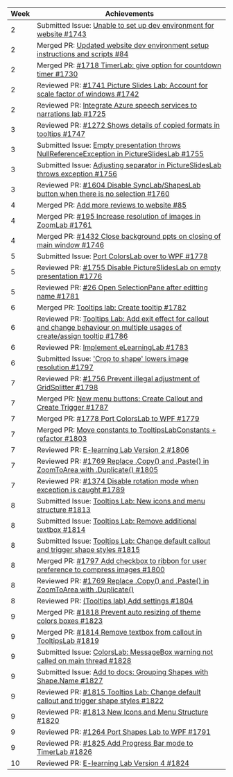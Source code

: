Week | Achievements
---- | ------------
2 | Submitted Issue: [Unable to set up dev environment for website #1743](https://github.com/PowerPointLabs/PowerPointLabs/issues/1743)
2 | Merged PR: [Updated website dev environment setup instructions and scripts #84](https://github.com/PowerPointLabs/PowerPointLabs-Website/pull/84)
2 | Merged PR: [#1718 TimerLab: give option for countdown timer #1730](https://github.com/PowerPointLabs/PowerPointLabs/pull/1730)
2 | Reviewed PR: [#1741 Picture Slides Lab: Account for scale factor of windows #1742](https://github.com/PowerPointLabs/PowerPointLabs/pull/1742)
2 | Reviewed PR: [Integrate Azure speech services to narrations lab #1725](https://github.com/PowerPointLabs/PowerPointLabs/pull/1725)
3 | Reviewed PR: [#1272 Shows details of copied formats in tooltips #1747](https://github.com/PowerPointLabs/PowerPointLabs/pull/1747)
3 | Submitted Issue: [Empty presentation throws NullReferenceException in PictureSlidesLab #1755](https://github.com/PowerPointLabs/PowerPointLabs/issues/1755)
3 | Submitted Issue: [Adjusting separator in PictureSlidesLab throws exception #1756](https://github.com/PowerPointLabs/PowerPointLabs/issues/1756)
3 | Reviewed PR: [#1604 Disable SyncLab/ShapesLab button when there is no selection #1760](https://github.com/PowerPointLabs/PowerPointLabs/pull/1742)
4 | Merged PR: [Add more reviews to website #85](https://github.com/PowerPointLabs/PowerPointLabs-Website/pull/85)
4 | Merged PR: [#195 Increase resolution of images in ZoomLab #1761](https://github.com/PowerPointLabs/PowerPointLabs/pull/1761)
4 | Merged PR: [#1432 Close background ppts on closing of main window #1746](https://github.com/PowerPointLabs/PowerPointLabs/pull/1746)
5 | Submitted Issue: [Port ColorsLab over to WPF #1778](https://github.com/PowerPointLabs/PowerPointLabs/issues/1778)
5 | Reviewed PR: [#1755 Disable PictureSlidesLab on empty presentation #1776](https://github.com/PowerPointLabs/PowerPointLabs/pull/1776)
5 | Reviewed PR: [#26 Open SelectionPane after editting name #1781](https://github.com/PowerPointLabs/PowerPointLabs/pull/1781)
6 | Merged PR: [Tooltips lab: Create tooltip #1782](https://github.com/PowerPointLabs/PowerPointLabs/pull/1782)
6 | Reviewed PR: [Tooltips Lab: Add exit effect for callout and change behaviour on multiple usages of create/assign tooltip #1786](https://github.com/PowerPointLabs/PowerPointLabs/pull/1786)
6 | Reviewed PR: [Implement eLearningLab #1783](https://github.com/PowerPointLabs/PowerPointLabs/pull/1783)
6 | Submitted Issue: ['Crop to shape' lowers image resolution #1797](https://github.com/PowerPointLabs/PowerPointLabs/issues/1797)
7 | Reviewed PR: [#1756 Prevent illegal adjustment of GridSplitter #1798](https://github.com/PowerPointLabs/PowerPointLabs/pull/1798)
7 | Merged PR: [New menu buttons: Create Callout and Create Trigger #1787](https://github.com/PowerPointLabs/PowerPointLabs/pull/1787)
7 | Merged PR: [#1778 Port ColorsLab to WPF #1779](https://github.com/PowerPointLabs/PowerPointLabs/pull/1779)
7 | Merged PR: [Move constants to TooltipsLabConstants + refactor #1803](https://github.com/PowerPointLabs/PowerPointLabs/pull/1803)
7 | Reviewed PR: [E-learning Lab Version 2 #1806](https://github.com/PowerPointLabs/PowerPointLabs/pull/1806)
7 | Reviewed PR: [#1769 Replace .Copy() and .Paste() in ZoomToArea with .Duplicate() #1805](https://github.com/PowerPointLabs/PowerPointLabs/pull/1805)
7 | Reviewed PR: [#1374 Disable rotation mode when exception is caught #1789](https://github.com/PowerPointLabs/PowerPointLabs/pull/1789)
8 | Submitted Issue: [Tooltips Lab: New icons and menu structure #1813](https://github.com/PowerPointLabs/PowerPointLabs/issues/1813)
8 | Submitted Issue: [Tooltips Lab: Remove additional textbox #1814](https://github.com/PowerPointLabs/PowerPointLabs/issues/1814)
8 | Submitted Issue: [Tooltips Lab: Change default callout and trigger shape styles #1815](https://github.com/PowerPointLabs/PowerPointLabs/issues/1815)
8 | Merged PR: [#1797 Add checkbox to ribbon for user preference to compress images #1800](https://github.com/PowerPointLabs/PowerPointLabs/pull/1800)
8 | Reviewed PR: [#1769 Replace .Copy() and .Paste() in ZoomToArea with .Duplicate()](https://github.com/PowerPointLabs/PowerPointLabs/pull/1805)
8 | Reviewed PR: [(Tooltips lab) Add settings #1804](https://github.com/PowerPointLabs/PowerPointLabs/pull/1804)
9 | Merged PR: [#1818 Prevent auto resizing of theme colors boxes #1823](https://github.com/PowerPointLabs/PowerPointLabs/pull/1823)
9 | Merged PR: [#1814 Remove textbox from callout in TooltipsLab #1819](https://github.com/PowerPointLabs/PowerPointLabs/pull/1819)
9 | Submitted Issue: [ColorsLab: MessageBox warning not called on main thread #1828](https://github.com/PowerPointLabs/PowerPointLabs/issues/1828)
9 | Submitted Issue: [Add to docs: Grouping Shapes with Shape.Name #1827](https://github.com/PowerPointLabs/PowerPointLabs/issues/1827)
9 | Reviewed PR: [#1815 Tooltips Lab: Change default callout and trigger shape styles #1822](https://github.com/PowerPointLabs/PowerPointLabs/pull/1822)
9 | Reviewed PR: [#1813 New Icons and Menu Structure #1820](https://github.com/PowerPointLabs/PowerPointLabs/pull/1820)
9 | Reviewed PR: [#1264 Port Shapes Lab to WPF #1791](https://github.com/PowerPointLabs/PowerPointLabs/pull/1791)
9 | Reviewed PR: [#1825 Add Progress Bar mode to TimerLab #1826](https://github.com/PowerPointLabs/PowerPointLabs/pull/1826)
10 | Reviewed PR: [E-learning Lab Version 4 #1824](https://github.com/PowerPointLabs/PowerPointLabs/pull/1824)